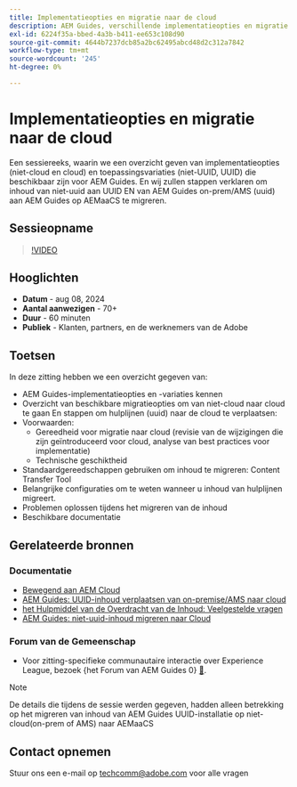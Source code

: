 ```yaml
---
title: Implementatieopties en migratie naar de cloud
description: AEM Guides, verschillende implementatieopties en migratie van inhoud van on-prem-installatie naar AEMaaCS
exl-id: 6224f35a-bbed-4a3b-b411-ee653c108d90
source-git-commit: 4644b7237dcb85a2bc62495abcd48d2c312a7842
workflow-type: tm+mt
source-wordcount: '245'
ht-degree: 0%

---
```


# Implementatieopties en migratie naar de cloud

Een sessiereeks, waarin we een overzicht geven van implementatieopties (niet-cloud en cloud) en toepassingsvariaties (niet-UUID, UUID) die beschikbaar zijn voor AEM Guides.
En wij zullen stappen verklaren om inhoud van niet-uuid aan UUID EN van AEM Guides on-prem/AMS (uuid) aan AEM Guides op AEMaaCS te migreren.



## Sessieopname

>[!VIDEO](https://video.tv.adobe.com/v/3432624/content-migration-uuid-migration?quality=12&learn=on)



## Hooglichten

- **Datum** - aug 08, 2024
- **Aantal aanwezigen** - 70+
- **Duur** - 60 minuten
- **Publiek** - Klanten, partners, en de werknemers van de Adobe


## Toetsen

In deze zitting hebben we een overzicht gegeven van:
- AEM Guides-implementatieopties en -variaties kennen
- Overzicht van beschikbare migratieopties om van niet-cloud naar cloud te gaan
En stappen om hulplijnen (uuid) naar de cloud te verplaatsen:
- Voorwaarden:
   - Gereedheid voor migratie naar cloud (revisie van de wijzigingen die zijn geïntroduceerd voor cloud, analyse van best practices voor implementatie)
   - Technische geschiktheid
- Standaardgereedschappen gebruiken om inhoud te migreren: Content Transfer Tool
- Belangrijke configuraties om te weten wanneer u inhoud van hulplijnen migreert.
- Problemen oplossen tijdens het migreren van de inhoud
- Beschikbare documentatie



## Gerelateerde bronnen

### Documentatie

- [ Bewegend aan AEM Cloud ](https://experienceleague.adobe.com/nl/docs/experience-manager-cloud-service/content/migration-journey/getting-started)
- [AEM Guides: UUID-inhoud verplaatsen van on-premise/AMS naar cloud](../../cs-install-guide/migrate-on-premise-content-cloud.md)
- [ het Hulpmiddel van de Overdracht van de Inhoud: Veelgestelde vragen ](https://experienceleague.adobe.com/nl/docs/experience-manager-learn/cloud-service/migration/moving-to-aem-as-a-cloud-service/content-migration/faq)
- [AEM Guides: niet-uuid-inhoud migreren naar Cloud](../../install-guide/migrate-uuid-non-uuid.md)

### Forum van de Gemeenschap

- Voor zitting-specifieke communautaire interactie over Experience League, bezoek {het Forum van AEM Guides 0} [&#128279;](https://experienceleaguecommunities.adobe.com/t5/experience-manager-guides/bd-p/xml-documentation-discussions).


>[!NOTE]
>
> De details die tijdens de sessie werden gegeven, hadden alleen betrekking op het migreren van inhoud van AEM Guides UUID-installatie op niet-cloud(on-prem of AMS) naar AEMaaCS



## Contact opnemen

Stuur ons een e-mail op <techcomm@adobe.com> voor alle vragen
